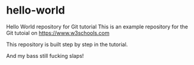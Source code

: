 # hello-world
Hello World repository for Git tutorial
This is an example repository for the Git tutoial on https://www.w3schools.com

This repository is built step by step in the tutorial.

And my bass still fucking slaps!
